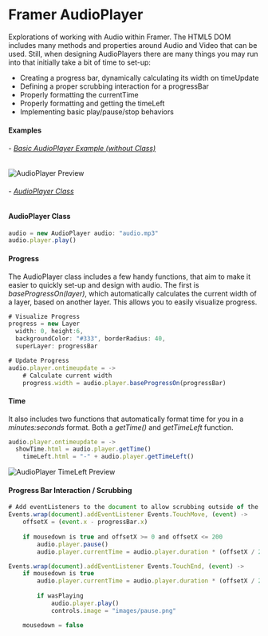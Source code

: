 # Framer AudioPlayer
Explorations of working with Audio within Framer. The HTML5 DOM includes many methods and properties around Audio and Video that can be used. Still, when designing AudioPlayers there are many things you may run into that initially take a bit of time to set-up:

- Creating a progress bar, dynamically calculating its width on timeUpdate
- Defining a proper scrubbing interaction for a progressBar
- Properly formatting the currentTime
- Properly formatting and getting the timeLeft
- Implementing basic play/pause/stop behaviors

#### Examples
###### - [Basic AudioPlayer Example (without Class)](http://share.framerjs.com/h1vucporwyxs/)
![AudioPlayer Preview](http://cl.ly/aBUw/preview.png)

###### - [AudioPlayer Class](http://share.framerjs.com/go3wrgbprhax/)

#### AudioPlayer Class

```javascript
audio = new AudioPlayer audio: "audio.mp3"
audio.player.play()
```
#### Progress

The AudioPlayer class includes a few handy functions, that aim to make it easier to quickly set-up and design with audio. The first is *baseProgressOn(layer)*, which automatically calculates the current width of a layer, based on another layer. This allows you to easily visualize progress.

```javascript
# Visualize Progress 
progress = new Layer 
  width: 0, height:6,
  backgroundColor: "#333", borderRadius: 40, 
  superLayer: progressBar

# Update Progress
audio.player.ontimeupdate = ->
	# Calculate current width
	progress.width = audio.player.baseProgressOn(progressBar)
```

#### Time
It also includes two functions that automatically format time for you in a *minutes:seconds* format. Both a *getTime()* and *getTimeLeft* function.

```javascript
audio.player.ontimeupdate = ->
  showTime.html = audio.player.getTime()
	timeLeft.html = "-" + audio.player.getTimeLeft()
```

![AudioPlayer TimeLeft Preview](http://cl.ly/aB3v/getTimeLeft.png)

#### Progress Bar Interaction / Scrubbing
```javascript
# Add eventListeners to the document to allow scrubbing outside of the progressBar
Events.wrap(document).addEventListener Events.TouchMove, (event) ->
	offsetX = (event.x - progressBar.x)
	
	if mousedown is true and offsetX >= 0 and offsetX <= 200
		audio.player.pause()
		audio.player.currentTime = audio.player.duration * (offsetX / 200)

Events.wrap(document).addEventListener Events.TouchEnd, (event) -> 
	if mousedown is true
		audio.player.currentTime = audio.player.duration * (offsetX / 200)
	
		if wasPlaying
			audio.player.play()
			controls.image = "images/pause.png"

	mousedown = false
```
